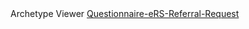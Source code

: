 

<div class="alert alert-info" role="alert">
Archetype Viewer <a href="https://project-wildfyre.github.io/domain-archetype/?q=https://virtually-healthcare.github.io/Questionnaire-eRS-Referral-Request.json" target="_blank">Questionnaire-eRS-Referral-Request</a>
</div>
